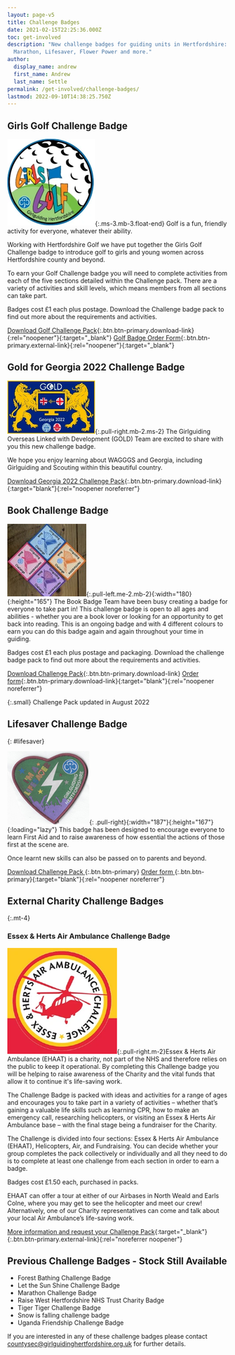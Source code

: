 ```yaml
---
layout: page-v5
title: Challenge Badges
date: 2021-02-15T22:25:36.000Z
toc: get-involved
description: "New challenge badges for guiding units in Hertfordshire: Let the Sun Shine,
  Marathon, Lifesaver, Flower Power and more."
author:
  display_name: andrew
  first_name: Andrew
  last_name: Settle
permalink: /get-involved/challenge-badges/
lastmod: 2022-09-10T14:38:25.750Z
---
```

## Girls Golf Challenge Badge

![Badge for Girls Golf Challenge](/assets/images/2022/11/girls-golf.webp){:.ms-3.mb-3.float-end}
Golf is a fun, friendly activity for everyone, whatever their ability.  

Working with Hertfordshire Golf we have put together the Girls Golf Challenge badge to introduce golf to girls and young women across Hertfordshire county and beyond. 

To earn your Golf Challenge badge you will need to complete activities from each of the five sections detailed within the Challenge pack.  There are a variety of activities and skill levels, which means members from all sections can take part.  

Badges cost £1 each plus postage.  Download the Challenge badge pack to find out more about the requirements and activities.

[Download Golf Challenge Pack](/assets/docs/2022/challenge-badge-girls-golf.pdf){:.btn.btn-primary.download-link}{:rel="noopener"}{:target="_blank"} [Golf Badge Order Form](https://forms.office.com/Pages/ResponsePage.aspx?id=3yob_CzTykeMNWNnWM6OwYCE4GYtXJ9Ogtjv7oAM_iJURFY2T09OMjQ4Q0JCTlpCWUtQM1I5N0xYMC4u){:.btn.btn-primary.external-link}{:rel="noopener"}{:target="_blank"}

## Gold for Georgia 2022 Challenge Badge

![Gold for Georgia 2022 Challenge Badge](/assets/images/2022/09/gold-georgia-2022-challenge-badge.webp){:.pull-right.mb-2.ms-2}
The Girlguiding Overseas Linked with Development (GOLD) Team are excited to share with you this new challenge badge.  

We hope you enjoy learning about WAGGGS and Georgia, including Girlguiding and Scouting within this beautiful country.

[Download Georgia 2022 Challenge Pack](/assets/docs/2022/challenge-pack-georgia-2022.pdf){:.btn.btn-primary.download-link}{:target="blank"}{:rel="noopener noreferrer"}

## Book Challenge Badge

![Book challenge badges](/assets/images/2021/12/challenge_badges_book.jpg){:.pull-left.me-2.mb-2}{:width="180}{:height="165"}
The Book Badge Team have been busy creating a badge for everyone to take part in! This challenge badge is open to all ages and abilities - whether you are a book lover or looking for an opportunity to get back into reading. This is an ongoing badge and with 4 different colours to earn you can do this badge again and again throughout your time in guiding.

Badges cost £1 each plus postage and packaging. Download the challenge badge pack to find out more about the requirements and activities.

[Download Challenge Pack](/assets/docs/2022/book-challenge-pack-aug-2022.pdf){:.btn.btn-primary.download-link} [Order form](https://forms.office.com/Pages/ResponsePage.aspx?id=3yob_CzTykeMNWNnWM6OwRrqs7bdo19CnIwI_9Lov51URUpKNTNISEZFWVpCVVlXRUo5NEg0MlFQRC4u){:.btn.btn-primary.download-link}{:target="blank"}{:rel="noopener noreferrer"}

{:.small}
Challenge Pack updated in August 2022

<div class="clearfix"></div>

## Lifesaver Challenge Badge
{: #lifesaver}

![](/wp-content/uploads/2021/01/Lifesaver-badge.png){: .pull-right}{:width="187"}{:height="167"}{:loading="lazy"}
This badge has been designed to encourage everyone to learn First Aid and to raise awareness of how essential the actions of those first at the scene are. 

Once learnt new skills can also be passed on to parents and beyond.

[Download Challenge Pack <i class="fa fa-download"></i>](/assets/docs/2022/challenge-badge-lifesaver-clauses.docx){:.btn.btn-primary} [Order form <i class="fa fa-download"></i>](/assets/docs/2022/challenge-badge-lifesaver-order-form.docx){:.btn.btn-primary}{:target="blank"}{:rel="noopener noreferrer"}

<div class="clearfix"></div>

## External Charity Challenge Badges

{:.mt-4}
### Essex & Herts Air Ambulance Challenge Badge

![Essex & Herts Air Ambulance Challenge Badge design](/assets/images/2022/09/essex-herts-air-ambulance-challenge.webp){:.pull-right.m-2}Essex & Herts Air Ambulance (EHAAT) is a charity, not part of the NHS and therefore relies on the public to keep it operational.  By completing this Challenge badge you will be helping to raise awareness of the Charity and the vital funds that allow it to continue it's life-saving work.

The Challenge Badge is packed with ideas and activities for a range of ages and encourages you to take part in a variety of activities – whether that’s gaining a valuable life skills such as learning CPR, how to make an emergency call, researching helicopters, or visiting an Essex & Herts Air Ambulance base – with the final stage being a fundraiser for the Charity.

The Challenge is divided into four sections:  Essex & Herts Air Ambulance (EHAAT), Helicopters, Air, and Fundraising. You can decide whether your group completes the pack collectively or individually and all they need to do is to complete at least one challenge from each section in order to earn a badge.

Badges cost £1.50 each, purchased in packs.

EHAAT can offer a tour at either of our Airbases in North Weald and Earls Colne, where you may get to see the helicopter and meet our crew! Alternatively, one of our Charity representatives can come and talk about your local Air Ambulance’s life-saving work.

[More information and request your Challenge Pack](https://www.ehaat.org/fundraise/challengebadge){:target="_blank"}{:.btn.btn-primary.external-link}{:rel="noreferrer noopener"}

## Previous Challenge Badges - Stock Still Available

- Forest Bathing Challenge Badge
- Let the Sun Shine Challenge Badge
- Marathon Challenge Badge
- Raise West Hertfordshire NHS Trust Charity Badge
- Tiger Tiger Challenge Badge
- Snow is falling challenge badge
- Uganda Friendship Challenge Badge

If you are interested in any of these challenge badges please contact <countysec@girlguidinghertfordshire.org.uk> for further details.
